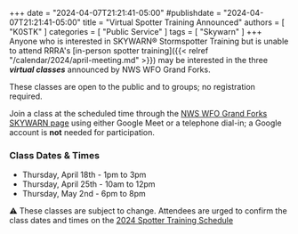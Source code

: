 +++
date = "2024-04-07T21:21:41-05:00"
#publishdate = "2024-04-07T21:21:41-05:00"
title = "Virtual Spotter Training Announced"
authors = [ "K0STK" ]
categories = [ "Public Service" ]
tags = [ "Skywarn" ]
+++
Anyone who is interested in SKYWARN&reg; Stormspotter Training but is unable
to attend RRRA's
[in-person spotter training]({{< relref "/calendar/2024/april-meeting.md" >}})
may be interested in the three ***virtual classes*** announced by NWS WFO Grand
Forks.
<!--more-->

These classes are open to the public and to groups; no registration required.

Join a class at the scheduled time
through the 
[NWS WFO Grand Forks SKYWARN page](https://www.weather.gov/fgf/stormspotting#tab5)
using either Google Meet or a telephone dial-in; a Google account is
**not** needed for participation.

### Class Dates & Times

* Thursday, April 18th - 1pm to 3pm
* Thursday, April 25th - 10am to 12pm
* Thursday, May 2nd - 6pm to 8pm

:warning: These classes are subject to change. Attendees are urged to
confirm the class dates and times on the
[2024 Spotter Training Schedule](https://www.weather.gov/fgf/stormspotting)
